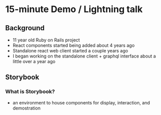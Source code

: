 # 15-minute Demo / Lightning talk

## Background

- 11 year old Ruby on Rails project
- React components started being added about 4 years ago
- Standalone react web client started a couple years ago
- I began working on the standalone client + graphql interface about a little over a year ago

## Storybook

### What is Storybook?

- an environment to house components for display, interaction, and demostration
